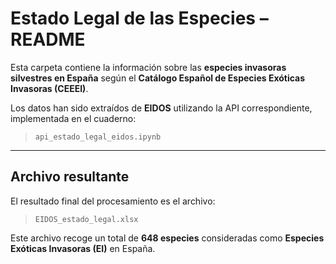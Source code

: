 # Estado Legal de las Especies – README

Esta carpeta contiene la información sobre las **especies invasoras silvestres en España** según el **Catálogo Español de Especies Exóticas Invasoras (CEEEI)**.

Los datos han sido extraídos de **EIDOS** utilizando la API correspondiente, implementada en el cuaderno:

> `api_estado_legal_eidos.ipynb`

---

## Archivo resultante

El resultado final del procesamiento es el archivo:

> `EIDOS_estado_legal.xlsx`

Este archivo recoge un total de **648 especies** consideradas como **Especies Exóticas Invasoras (EI)** en España.
